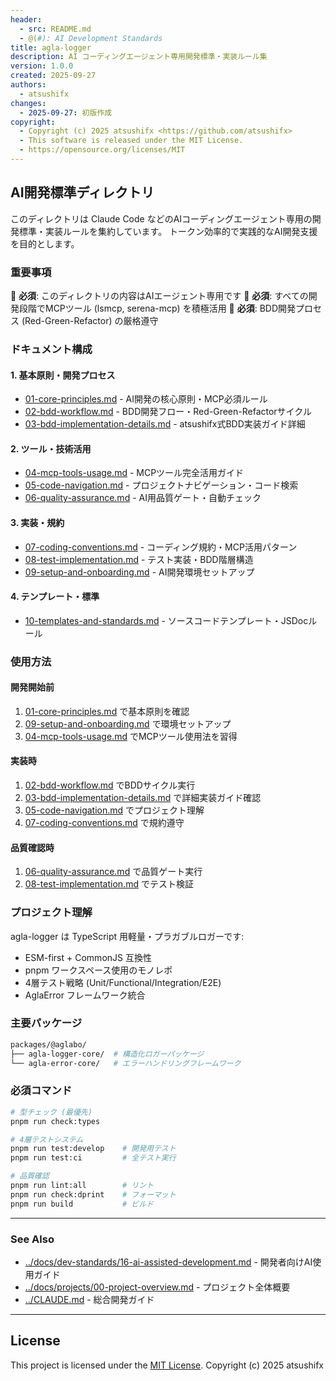 ```yaml
---
header:
  - src: README.md
  - @(#): AI Development Standards
title: agla-logger
description: AI コーディングエージェント専用開発標準・実装ルール集
version: 1.0.0
created: 2025-09-27
authors:
  - atsushifx
changes:
  - 2025-09-27: 初版作成
copyright:
  - Copyright (c) 2025 atsushifx <https://github.com/atsushifx>
  - This software is released under the MIT License.
  - https://opensource.org/licenses/MIT
---
```


## AI開発標準ディレクトリ

このディレクトリは Claude Code などのAIコーディングエージェント専用の開発標準・実装ルールを集約しています。
トークン効率的で実践的なAI開発支援を目的とします。

### 重要事項

🔴 **必須**: このディレクトリの内容はAIエージェント専用です
🔴 **必須**: すべての開発段階でMCPツール (lsmcp, serena-mcp) を積極活用
🔴 **必須**: BDD開発プロセス (Red-Green-Refactor) の厳格遵守

### ドキュメント構成

#### 1. 基本原則・開発プロセス

- [01-core-principles.md](01-core-principles.md) - AI開発の核心原則・MCP必須ルール
- [02-bdd-workflow.md](02-bdd-workflow.md) - BDD開発フロー・Red-Green-Refactorサイクル
- [03-bdd-implementation-details.md](03-bdd-implementation-details.md) - atsushifx式BDD実装ガイド詳細

#### 2. ツール・技術活用

- [04-mcp-tools-usage.md](04-mcp-tools-usage.md) - MCPツール完全活用ガイド
- [05-code-navigation.md](05-code-navigation.md) - プロジェクトナビゲーション・コード検索
- [06-quality-assurance.md](06-quality-assurance.md) - AI用品質ゲート・自動チェック

#### 3. 実装・規約

- [07-coding-conventions.md](07-coding-conventions.md) - コーディング規約・MCP活用パターン
- [08-test-implementation.md](08-test-implementation.md) - テスト実装・BDD階層構造
- [09-setup-and-onboarding.md](09-setup-and-onboarding.md) - AI開発環境セットアップ

#### 4. テンプレート・標準

- [10-templates-and-standards.md](10-templates-and-standards.md) - ソースコードテンプレート・JSDocルール

### 使用方法

#### 開発開始前

1. [01-core-principles.md](01-core-principles.md) で基本原則を確認
2. [09-setup-and-onboarding.md](09-setup-and-onboarding.md) で環境セットアップ
3. [04-mcp-tools-usage.md](04-mcp-tools-usage.md) でMCPツール使用法を習得

#### 実装時

1. [02-bdd-workflow.md](02-bdd-workflow.md) でBDDサイクル実行
2. [03-bdd-implementation-details.md](03-bdd-implementation-details.md) で詳細実装ガイド確認
3. [05-code-navigation.md](05-code-navigation.md) でプロジェクト理解
4. [07-coding-conventions.md](07-coding-conventions.md) で規約遵守

#### 品質確認時

1. [06-quality-assurance.md](06-quality-assurance.md) で品質ゲート実行
2. [08-test-implementation.md](08-test-implementation.md) でテスト検証

### プロジェクト理解

agla-logger は TypeScript 用軽量・プラガブルロガーです:

- ESM-first + CommonJS 互換性
- pnpm ワークスペース使用のモノレポ
- 4層テスト戦略 (Unit/Functional/Integration/E2E)
- AglaError フレームワーク統合

### 主要パッケージ

```bash
packages/@aglabo/
├── agla-logger-core/  # 構造化ロガーパッケージ
└── agla-error-core/   # エラーハンドリングフレームワーク
```

### 必須コマンド

```bash
# 型チェック (最優先)
pnpm run check:types

# 4層テストシステム
pnpm run test:develop    # 開発用テスト
pnpm run test:ci         # 全テスト実行

# 品質確認
pnpm run lint:all        # リント
pnpm run check:dprint    # フォーマット
pnpm run build           # ビルド
```

---

### See Also

- [../docs/dev-standards/16-ai-assisted-development.md](../docs/dev-standards/16-ai-assisted-development.md) - 開発者向けAI使用ガイド
- [../docs/projects/00-project-overview.md](../docs/projects/00-project-overview.md) - プロジェクト全体概要
- [../CLAUDE.md](../CLAUDE.md) - 総合開発ガイド

---

## License

This project is licensed under the [MIT License](https://opensource.org/licenses/MIT).
Copyright (c) 2025 atsushifx
